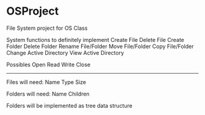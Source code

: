 # OSProject
File System project for OS Class

System functions to definitely implement
Create File
Delete File
Create Folder
Delete Folder
Rename File/Folder
Move File/Folder
Copy File/Folder
Change Active Directory
View Active Directory

Possibles
Open
Read
Write
Close

----

Files will need:
Name
Type
Size

Folders will need:
Name
Children


Folders will be implemented as tree data structure
